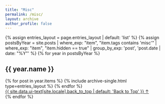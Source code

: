```yaml
---
title: "Misc"
permalink: /misc/
layout: archive
author_profile: false
---
```


{% assign entries_layout = page.entries_layout | default: 'list' %}
{% assign postsByYear = site.posts | where_exp: "item", "item.tags contains 'misc'" | where_exp: "item", "item.hidden == true" | group_by_exp: 'post', 'post.date | date: "%Y"' %}
{% for year in postsByYear %}
  <section id="{{ year.name }}" class="taxonomy__section">
    <h2 class="archive__subtitle">{{ year.name }}</h2>
    <div class="entries-{{ entries_layout }}">
      {% for post in year.items %}
        {% include archive-single.html type=entries_layout %}
      {% endfor %}
    </div>
    <a href="#page-title" class="back-to-top">{{ site.data.ui-text[site.locale].back_to_top | default: 'Back to Top' }} &uarr;</a>
  </section>
{% endfor %}

